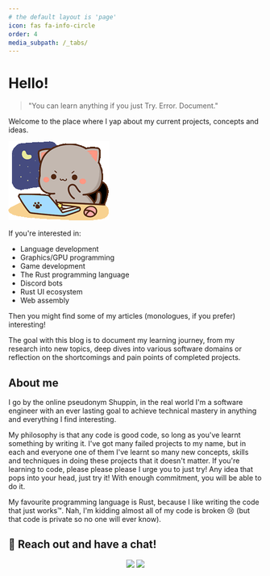 ```yaml
---
# the default layout is 'page'
icon: fas fa-info-circle
order: 4
media_subpath: /_tabs/
---
```


# Hello!

> "You can learn anything if you just Try. Error. Document."

Welcome to the place where I yap about my current projects, concepts and ideas.

![Picture of a cat typing on a computer](goma-laptop.gif)

If you're interested in:
- Language development
- Graphics/GPU programming
- Game development
- The Rust programming language
- Discord bots
- Rust UI ecosystem
- Web assembly

Then you might find some of my articles (monologues, if you prefer) interesting!

The goal with this blog is to document my learning journey, from my research into new topics, deep dives into various software domains or reflection on the shortcomings and pain points of completed projects.

## About me

I go by the online pseudonym Shuppin, in the real world I'm a software engineer with an ever lasting goal to achieve technical mastery in anything and everything I find interesting. 

My philosophy is that any code is good code, so long as you've learnt something by writing it. I've got many failed projects to my name, but in each and everyone one of them I've learnt so many new concepts, skills and techniques in doing these projects that it doesn't matter. If you're learning to code, please please please I urge you to just try! Any idea that pops into your head, just try it! With enough commitment, you will be able to do it.

My favourite programming language is Rust, because I like writing the code that just works™. Nah, I'm kidding almost all of my code is broken 😢 (but that code is private so no one will ever know).


## 💬 Reach out and have a chat!

<p align="center">
  <a href="https://discordapp.com/users/311573778545115136"><img src="https://dcbadge.limes.pink/api/shield/311573778545115136" height=30/></a>
  <a href="mailto:shuppin93@outlook.com"><img src="email.svg" height=30/></a>
</p> 


<!-- > Add Markdown syntax content to file `_tabs/about.md`{: .filepath } and it will show up on this page.
{: .prompt-tip } -->
